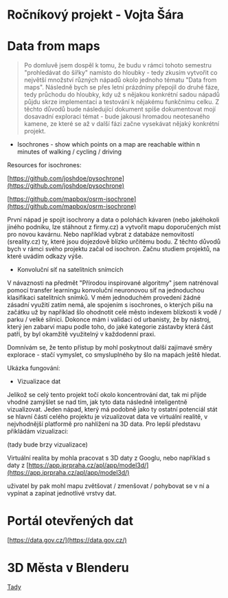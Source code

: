 # Ročníkový projekt - Vojta Šára

# Data from maps

> Po domluvě jsem dospěl k tomu, že budu v rámci tohoto semestru "prohledávat do šířky" namísto do hloubky - tedy zkusím vytvořit co největší množství různých nápadů okolo jednoho tématu "Data from maps". Následně bych se přes letní prázdniny přepojil do druhé fáze, tedy průchodu do hloubky, kdy už s nějakou konkrétní sadou nápadů půjdu skrze implementaci a testování k nějakému funkčnímu celku. Z těchto důvodů bude následující dokument spíše dokumentovat mojí dosavadní exploraci témat - bude jakousi hromadou neotesaného kamene, ze které se až v další fázi začne vysekávat nějaký konkrétní projekt.

- Isochrones - show which points on a map are reachable within n minutes of walking / cycling / driving

Resources for isochrones:

[https://github.com/joshdoe/pysochrone](https://github.com/joshdoe/pysochrone)

[https://github.com/mapbox/osrm-isochrone](https://github.com/mapbox/osrm-isochrone)

První nápad je spojit isochrony a data o polohách kávaren (nebo jakéhokoli jiného podniku, lze stáhnout z firmy.cz) a vytvořit mapu doporučených míst pro novou kavárnu. Nebo například vybrat z databáze nemovitostí (sreality.cz) ty, které jsou dojezdově blízko určitému bodu. Z těchto důvodů bych v rámci svého projektu začal od isochron. Začnu studiem projektů, na které uvádím odkazy výše. 

- Konvoluční síť na satelitních snímcích

V návaznosti na předmět "Přírodou inspirované algoritmy" jsem natrénoval pomocí transfer learningu konvoluční neuronovou síť na jednoduchou klasifikaci satelitních snímků. V mém jednoduchém provedení žádné zásadní využití zatím nemá, ale spojením s isochrones, o kterých píšu na začátku už by například šlo ohodnotit celé město indexem blízkosti k vodě / parku / velké silnici. Dokonce mám i validaci od urbanisty, že by nástroj, který jen zabarví mapu podle toho, do jaké kategorie zástavby která část patří, by byl okamžitě využitelný v každodenní praxi.

Domnívám se, že tento přístup by mohl poskytnout další zajímavé směry explorace - stačí vymyslet, co smysluplného by šlo na mapách ještě hledat.

Ukázka fungování:

- Vizualizace dat

Jelikož se celý tento projekt točí okolo koncentrování dat, tak mi přijde vhodné zamýšlet se nad tím, jak tyto data následně inteligentně vizualizovat. Jeden nápad, který má podobně jako ty ostatní potenciál stát se hlavní částí celého projektu je vizualizovat data ve virtuální realitě, v nejvhodnější platformě pro nahlížení na 3D data. Pro lepší představu přikládám vizualizaci:

(tady bude brzy vizualizace)

Virtuální realita by mohla pracovat s 3D daty z Googlu, nebo například s daty z [https://app.iprpraha.cz/apl/app/model3d/](https://app.iprpraha.cz/apl/app/model3d/)

uživatel by pak mohl mapu zvětšovat / zmenšovat / pohybovat se v ní a vypínat a zapínat jednotlivé vrstvy dat. 

# Portál otevřených dat

[https://data.gov.cz/](https://data.gov.cz/)

# 3D Města v Blenderu
[Tady](https://www.youtube.com/watch?v=ZsLMt3Ka8UA)
